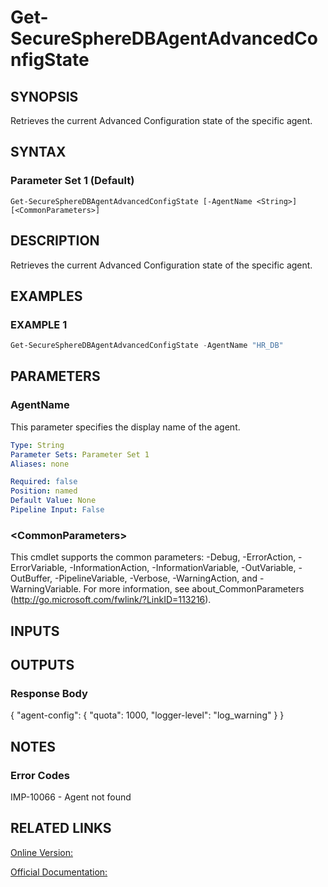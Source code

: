 ﻿# Get-SecureSphereDBAgentAdvancedConfigState

## SYNOPSIS
Retrieves the current Advanced Configuration state of the specific agent.

## SYNTAX

### Parameter Set 1 (Default)
```
Get-SecureSphereDBAgentAdvancedConfigState [-AgentName <String>] [<CommonParameters>]
```

## DESCRIPTION
Retrieves the current Advanced Configuration state of the specific agent.

## EXAMPLES

### EXAMPLE 1

```powershell
Get-SecureSphereDBAgentAdvancedConfigState -AgentName "HR_DB"
```

## PARAMETERS

### AgentName
This parameter specifies the display name of the agent.

```yaml
Type: String
Parameter Sets: Parameter Set 1
Aliases: none

Required: false
Position: named
Default Value: None
Pipeline Input: False
```

### \<CommonParameters\>
This cmdlet supports the common parameters: -Debug, -ErrorAction, -ErrorVariable, -InformationAction, -InformationVariable, -OutVariable, -OutBuffer, -PipelineVariable, -Verbose, -WarningAction, and -WarningVariable. For more information, see about_CommonParameters (http://go.microsoft.com/fwlink/?LinkID=113216).

## INPUTS

## OUTPUTS

### Response Body
{
"agent-config": {
"quota": 1000,
"logger-level": "log_warning"
}
}

## NOTES

### Error Codes
IMP-10066 - Agent not found

## RELATED LINKS

[Online Version:](https://github.com/akshinmustafayev/Documentation/MD)

[Official Documentation:](https://docs.imperva.com/bundle/v13.6-api-reference-guide/page/77726.htm)



